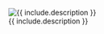 

<figure class="image">
  <img src="{{https://github.com/aliaydogdu000/Netflix_Clone_App_UiKit/assets/86653103/02532173-c545-4f6d-a90d-e64db9353964}}" alt="{{ include.description }}">
  <figcaption>{{ include.description }}</figcaption>
</figure>
